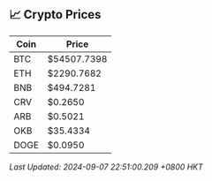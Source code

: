 ## 📈 Crypto Prices

| Coin | Price |
| ---- | ----- |
| BTC | $54507.7398 |
| ETH | $2290.7682 |
| BNB | $494.7281 |
| CRV | $0.2650 |
| ARB | $0.5021 |
| OKB | $35.4334 |
| DOGE | $0.0950 |

_Last Updated: 2024-09-07 22:51:00.209 +0800 HKT_